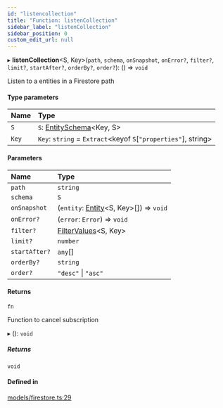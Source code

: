 ```yaml
---
id: "listencollection"
title: "Function: listenCollection"
sidebar_label: "listenCollection"
sidebar_position: 0
custom_edit_url: null
---
```


▸ **listenCollection**<S, Key\>(`path`, `schema`, `onSnapshot`, `onError?`, `filter?`, `limit?`, `startAfter?`, `orderBy?`, `order?`): () => `void`

Listen to a entities in a Firestore path

#### Type parameters

| Name | Type |
| :------ | :------ |
| `S` | `S`: [EntitySchema](../interfaces/entityschema.md)<Key, S\> |
| `Key` | `Key`: `string` = `Extract`<keyof `S`[``"properties"``], string\> |

#### Parameters

| Name | Type |
| :------ | :------ |
| `path` | `string` |
| `schema` | `S` |
| `onSnapshot` | (`entity`: [Entity](../interfaces/entity.md)<S, Key\>[]) => `void` |
| `onError?` | (`error`: `Error`) => `void` |
| `filter?` | [FilterValues](../types/filtervalues.md)<S, Key\> |
| `limit?` | `number` |
| `startAfter?` | `any`[] |
| `orderBy?` | `string` |
| `order?` | ``"desc"`` \| ``"asc"`` |

#### Returns

`fn`

Function to cancel subscription

▸ (): `void`

##### Returns

`void`

#### Defined in

[models/firestore.ts:29](https://github.com/Camberi/firecms/blob/b1328ad/src/models/firestore.ts#L29)
